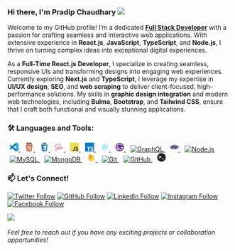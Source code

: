 ### Hi there, I'm Pradip Chaudhary <img src="https://media.giphy.com/media/hvRJCLFzcasrR4ia7z/giphy.gif" width="30" />


Welcome to my GitHub profile! I’m a dedicated **[Full Stack Developer](https://www.pradipchaudhary.com.np)** with a passion for crafting seamless and interactive web applications. With extensive experience in **React.js**, **JavaScript**, **TypeScript**, and **Node.js**, I thrive on turning complex ideas into exceptional digital experiences.

As a **Full-Time React.js Developer**, I specialize in creating seamless, responsive UIs and transforming designs into engaging web experiences. Currently exploring **Next.js** and **TypeScript**, I leverage my expertise in **UI/UX design**, **SEO**, and **web scraping** to deliver client-focused, high-performance solutions. My skills in **graphic design integration** and modern web technologies, including **Bulma**, **Bootstrap**, and **Tailwind CSS**, ensure that I craft both functional and visually stunning applications.



### 🛠️ Languages and Tools:

<p align="left">
  <a href="https://code.visualstudio.com/" target="_blank" title="Visual Studio Code" style="padding: 5px;">
    <img alt="Visual Studio Code" width="20px" src="https://raw.githubusercontent.com/github/explore/80688e429a7d4ef2fca1e82350fe8e3517d3494d/topics/visual-studio-code/visual-studio-code.png" />
  </a>
  <a href="https://developer.mozilla.org/en-US/docs/Web/HTML" target="_blank" title="HTML5" style="padding: 5px;">
    <img alt="HTML5" width="20px" src="https://raw.githubusercontent.com/github/explore/80688e429a7d4ef2fca1e82350fe8e3517d3494d/topics/html/html.png" />
  </a>
  <a href="https://developer.mozilla.org/en-US/docs/Web/CSS" target="_blank" title="CSS3" style="padding: 5px;">
    <img alt="CSS3" width="20px" src="https://raw.githubusercontent.com/github/explore/80688e429a7d4ef2fca1e82350fe8e3517d3494d/topics/css/css.png" />
  </a>
  <a href="https://sass-lang.com/" target="_blank" title="Sass" style="padding: 5px;">
    <img alt="Sass" width="20px" src="https://raw.githubusercontent.com/github/explore/80688e429a7d4ef2fca1e82350fe8e3517d3494d/topics/sass/sass.png" />
  </a>
  <a href="https://developer.mozilla.org/en-US/docs/Web/JavaScript" target="_blank" title="JavaScript" style="padding: 5px;">
    <img alt="JavaScript" width="20px" src="https://raw.githubusercontent.com/github/explore/80688e429a7d4ef2fca1e82350fe8e3517d3494d/topics/javascript/javascript.png" />
  </a>
  <a href="https://www.typescriptlang.org/" target="_blank" title="TypeScript" style="padding: 5px;">
    <img alt="TypeScript" width="20px" src="https://raw.githubusercontent.com/github/explore/80688e429a7d4ef2fca1e82350fe8e3517d3494d/topics/typescript/typescript.png" />
  </a>
  <a href="https://reactjs.org/" target="_blank" title="React" style="padding: 5px;">
    <img alt="React" width="20px" src="https://raw.githubusercontent.com/github/explore/80688e429a7d4ef2fca1e82350fe8e3517d3494d/topics/react/react.png" />
  </a>
  <a href="https://www.gatsbyjs.com/" target="_blank" title="Gatsby" style="padding: 5px;">
    <img alt="Gatsby" width="20px" src="https://raw.githubusercontent.com/github/explore/e94815998e4e0713912fed477a1f346ec04c3da2/topics/gatsby/gatsby.png" />
  </a>
  <a href="https://graphql.org/" target="_blank" title="GraphQL" style="padding: 5px;">
    <img alt="GraphQL" width="20px" src="https://cdn.jsdelivr.net/gh/devicons/devicon/icons/graphql/graphql-plain.svg" />
  </a>
  <a href="https://www.php.net/" target="_blank" title="PHP" style="padding: 5px;">
    <img alt="PHP" width="20px" src="https://raw.githubusercontent.com/github/explore/80688e429a7d4ef2fca1e82350fe8e3517d3494d/topics/php/php.png" />
  </a>
  <a href="https://nodejs.org/" target="_blank" title="Node.js" style="padding: 5px;">
    <img alt="Node.js" width="20px" src="https://cdn.jsdelivr.net/gh/devicons/devicon/icons/nodejs/nodejs-original.svg" />
  </a>
  <a href="https://www.mysql.com/" target="_blank" title="MySQL" style="padding: 5px;">
    <img alt="MySQL" width="20px" src="https://cdn.jsdelivr.net/gh/devicons/devicon/icons/mysql/mysql-original.svg" />
  </a>
  <a href="https://www.mongodb.com/" target="_blank" title="MongoDB" style="padding: 5px;">
    <img alt="MongoDB" width="20px" src="https://cdn.jsdelivr.net/gh/devicons/devicon/icons/mongodb/mongodb-original.svg" />
  </a>
  <a href="https://firebase.google.com/" target="_blank" title="Firebase" style="padding: 5px;">
    <img alt="Firebase" width="20px" src="https://raw.githubusercontent.com/github/explore/80688e429a7d4ef2fca1e82350fe8e3517d3494d/topics/firebase/firebase.png" />
  </a>
  <a href="https://git-scm.com/" target="_blank" title="Git" style="padding: 5px;">
    <img alt="Git" width="20px" src="https://cdn.jsdelivr.net/gh/devicons/devicon/icons/git/git-original.svg" />
  </a>
  <a href="https://github.com/" target="_blank" title="GitHub" style="padding: 5px;">
    <img alt="GitHub" width="20px" src="https://user-images.githubusercontent.com/3369400/139447912-e0f43f33-6d9f-45f8-be46-2df5bbc91289.png" />
  </a>
  <a href="https://www.gnu.org/software/bash/" target="_blank" title="Terminal" style="padding: 5px;">
    <img alt="Terminal" width="20px" src="https://raw.githubusercontent.com/github/explore/80688e429a7d4ef2fca1e82350fe8e3517d3494d/topics/terminal/terminal.png" />
  </a>
</p>


### 📫 Let's Connect!

[![Twitter Follow](https://img.shields.io/twitter/follow/pradipchaudhary?label=%40pradipchaudhary&style=social&logo=twitter&color=1DA1F2)](https://twitter.com/pradipchaudhary)
[![GitHub Follow](https://img.shields.io/github/followers/pradipchaudhary?style=social&logo=github&color=181717)](https://github.com/pradipchaudhary)
[![LinkedIn Follow](https://img.shields.io/badge/-LinkedIn-blue?style=social&logo=linkedin&color=0077B5)](https://linkedin.com/in/pradipchaudhary)
[![Instagram Follow](https://img.shields.io/badge/-Instagram-purple?style=social&logo=instagram&color=E4405F)](https://instagram.com/pradipchaudhary)
[![Facebook Follow](https://img.shields.io/badge/-Facebook-blue?style=social&logo=facebook&color=1877F2)](https://facebook.com/pradipchaudhary)

![](https://komarev.com/ghpvc/?username=pradipchaudhary&style=flat-square&color=green)

_Feel free to reach out if you have any exciting projects or collaboration opportunities!_
